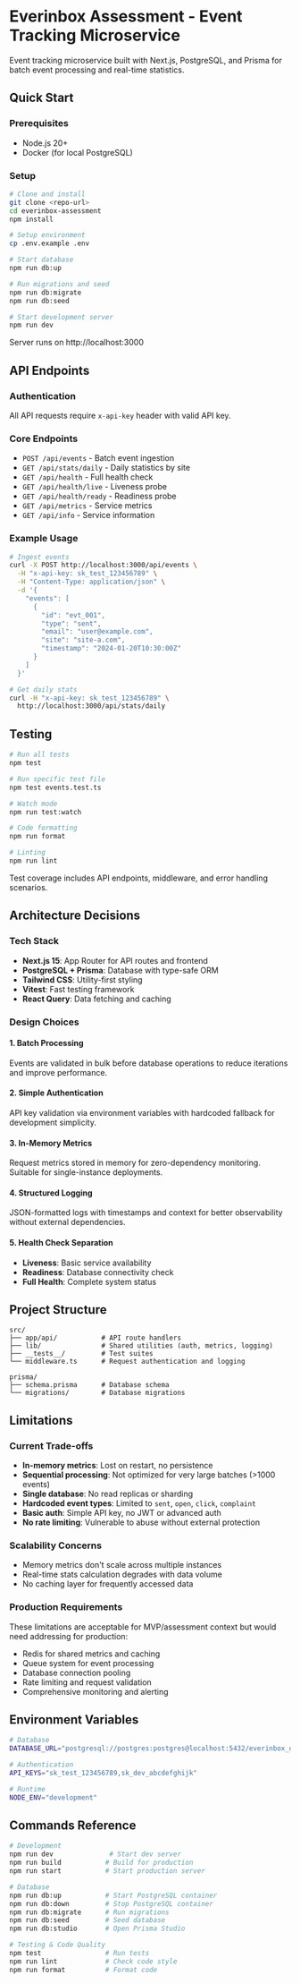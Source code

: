 # Everinbox Assessment - Event Tracking Microservice

Event tracking microservice built with Next.js, PostgreSQL, and Prisma for batch event processing and real-time statistics.

## Quick Start

### Prerequisites
- Node.js 20+
- Docker (for local PostgreSQL)

### Setup
```bash
# Clone and install
git clone <repo-url>
cd everinbox-assessment
npm install

# Setup environment
cp .env.example .env

# Start database
npm run db:up

# Run migrations and seed
npm run db:migrate
npm run db:seed

# Start development server
npm run dev
```

Server runs on http://localhost:3000

## API Endpoints

### Authentication
All API requests require `x-api-key` header with valid API key.

### Core Endpoints
- `POST /api/events` - Batch event ingestion
- `GET /api/stats/daily` - Daily statistics by site
- `GET /api/health` - Full health check
- `GET /api/health/live` - Liveness probe
- `GET /api/health/ready` - Readiness probe  
- `GET /api/metrics` - Service metrics
- `GET /api/info` - Service information

### Example Usage
```bash
# Ingest events
curl -X POST http://localhost:3000/api/events \
  -H "x-api-key: sk_test_123456789" \
  -H "Content-Type: application/json" \
  -d '{
    "events": [
      {
        "id": "evt_001",
        "type": "sent",
        "email": "user@example.com", 
        "site": "site-a.com",
        "timestamp": "2024-01-20T10:30:00Z"
      }
    ]
  }'

# Get daily stats
curl -H "x-api-key: sk_test_123456789" \
  http://localhost:3000/api/stats/daily
```

## Testing

```bash
# Run all tests
npm test

# Run specific test file
npm test events.test.ts

# Watch mode
npm run test:watch

# Code formatting
npm run format

# Linting
npm run lint
```

Test coverage includes API endpoints, middleware, and error handling scenarios.

## Architecture Decisions

### Tech Stack
- **Next.js 15**: App Router for API routes and frontend
- **PostgreSQL + Prisma**: Database with type-safe ORM  
- **Tailwind CSS**: Utility-first styling
- **Vitest**: Fast testing framework
- **React Query**: Data fetching and caching

### Design Choices

#### 1. Batch Processing
Events are validated in bulk before database operations to reduce iterations and improve performance.

#### 2. Simple Authentication  
API key validation via environment variables with hardcoded fallback for development simplicity.

#### 3. In-Memory Metrics
Request metrics stored in memory for zero-dependency monitoring. Suitable for single-instance deployments.

#### 4. Structured Logging
JSON-formatted logs with timestamps and context for better observability without external dependencies.

#### 5. Health Check Separation
- **Liveness**: Basic service availability
- **Readiness**: Database connectivity check  
- **Full Health**: Complete system status

## Project Structure

```
src/
├── app/api/           # API route handlers
├── lib/               # Shared utilities (auth, metrics, logging)
├── __tests__/         # Test suites
└── middleware.ts      # Request authentication and logging

prisma/
├── schema.prisma      # Database schema
└── migrations/        # Database migrations
```

## Limitations

### Current Trade-offs
- **In-memory metrics**: Lost on restart, no persistence
- **Sequential processing**: Not optimized for very large batches (>1000 events)
- **Single database**: No read replicas or sharding
- **Hardcoded event types**: Limited to `sent`, `open`, `click`, `complaint`
- **Basic auth**: Simple API key, no JWT or advanced auth
- **No rate limiting**: Vulnerable to abuse without external protection

### Scalability Concerns
- Memory metrics don't scale across multiple instances
- Real-time stats calculation degrades with data volume
- No caching layer for frequently accessed data

### Production Requirements
These limitations are acceptable for MVP/assessment context but would need addressing for production:
- Redis for shared metrics and caching
- Queue system for event processing
- Database connection pooling
- Rate limiting and request validation
- Comprehensive monitoring and alerting

## Environment Variables

```bash
# Database
DATABASE_URL="postgresql://postgres:postgres@localhost:5432/everinbox_dev"

# Authentication  
API_KEYS="sk_test_123456789,sk_dev_abcdefghijk"

# Runtime
NODE_ENV="development"
```

## Commands Reference

```bash
# Development
npm run dev              # Start dev server
npm run build           # Build for production  
npm run start           # Start production server

# Database
npm run db:up           # Start PostgreSQL container
npm run db:down         # Stop PostgreSQL container
npm run db:migrate      # Run migrations
npm run db:seed         # Seed database
npm run db:studio       # Open Prisma Studio

# Testing & Code Quality
npm test                # Run tests
npm run lint            # Check code style
npm run format          # Format code
```